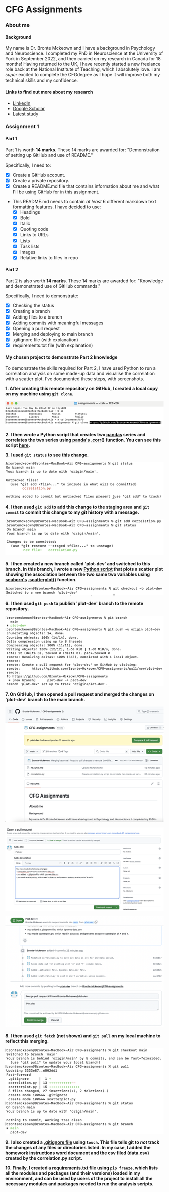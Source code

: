 # CFG Assignments

### About me

#### Background
My name is Dr. Bronte Mckeown and I have a background in Psychology and Neuroscience. I completed my PhD in Neuroscience at the University of York in September 2022, and then carried on my research in Canada for 18 months! Having returned to the UK, I have recently started a new freelance role back at the National Institute of Teaching, which I absolutely love. I am *super* excited to complete the CFGdegree as I hope it will improve both my technical skills and my confidence.

#### Links to find out more about my research
- [LinkedIn](www.linkedin.com/in/bronte-mckeown)
- [Google Scholar](https://scholar.google.com/citations?user=5HWZCp0AAAAJ&hl=en)
- [Latest study](https://www.researchsquare.com/article/rs-4131471/v1)

### Assignment 1

#### Part 1
Part 1 is worth **14 marks**. These 14 marks are awarded for: "Demonstration of setting up GitHub and use of README."

Specifically, I need to:
- [x] Create a GitHub account.
- [x] Create a private repository.
- [x] Create a README.md file that contains information about me and what I'll be using GitHub for in this assignment.
    
- This README.md needs to contain *at least* 6 different markdown text formatting features. I have decided to use:
  - [x] Headings
  - [x] Bold
  - [x] Italic
  - [x] Quoting code 
  - [x] Links to URLs
  - [x] Lists
  - [x] Task lists
  - [x] Images
  - [x] Relative links to files in repo

#### Part 2

Part 2 is also worth **14 marks**. These 14 marks are awarded for: "Knowledge and demonstrated use of GitHub commands."

Specifically, I need to demonstrate:
- [x] Checking the status
- [x] Creating a branch
- [x] Adding files to a branch
- [x] Adding commits with meaningful messages
- [x] Opening a pull request
- [x] Merging and deploying to main branch
- [x] .gitignore file (with explanation)
- [x] requirements.txt file (with explanation)

#### My chosen project to demonstrate Part 2 knowledge

To demonstrate the skills required for Part 2, I have used Python to run a correlation analysis on some made-up data and visualise the correlation with a scatter plot. I've documented these steps, with screenshots.

**1. After creating this remote repository on GitHub, I created a local copy on my machine using `git clone`.**

![gitclone](assignment1/screenshots/git_clone.png)

**2. I then wrote a Python script that creates two [pandas](https://pandas.pydata.org/) series and correlates the two series using [panda's](https://pandas.pydata.org/) [.corr()](https://pandas.pydata.org/pandas-docs/stable/reference/api/pandas.Series.corr.html) function. You can see this script [here](assignment1/correlation.py).**

**3. I used `git status` to see this change.**

![gitstatus1](assignment1/screenshots/git_status1.png)

**4. I then used `git add` to add this change to the staging area and `git commit` to commit this change to my git history with a message.**

![gitadd](assignment1/screenshots/git_add1.png)

**5. I then created a new branch called 'plot-dev' and switched to this branch. In this branch, I wrote a new [Python script](assignment1/scatterplot.py) that plots a scatter plot showing the association between the two same two variables using [seaborn's](https://seaborn.pydata.org/index.html) [.scatterplot()](https://seaborn.pydata.org/generated/seaborn.scatterplot.html) function.**

![newbranch](assignment1/screenshots/new_branch.png)
   
   
**6. I then used `git push` to publish 'plot-dev' branch to the remote repository.**



![newbranch_remote](assignment1/screenshots/new_branch_push_remote.png)
   
   
   
**7. On GitHub, I then opened a pull request and merged the changes on 'plot-dev' branch to the main branch.**



![pullrequest](assignment1/screenshots/compare_pull_request.png)

   


![pullrequest](assignment1/screenshots/pull_request_description.png)

   


![pullrequest](assignment1/screenshots/confirm_merge.png)
    

    
**8. I then used `git fetch` (not shown) and `git pull` on my local machine to reflect this merging.**


![gitpull](assignment1/screenshots/git_pull.png)
    

**9. I also created a [.gitignore file](.gitignore) using `touch`. This file tells git to *not* track the changes of any files or directories listed. In my case, I added the homework instructions word document and the csv filed (data.csv) created by the correlation.py script.**

**10. Finally, I created a [requirements.txt](assignment1/requirements.txt) file using `pip freeze`, which lists all the modules and packages (and their versions) loaded in my environment, and can be used by users of the project to install all the necessary modules and packages needed to run the analysis scripts.**
